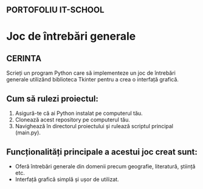 ## PORTOFOLIU IT-SCHOOL 
# Joc de întrebări generale
## CERINTA 
Scrieți un program Python care să implementeze un joc de întrebări generale utilizând biblioteca Tkinter pentru a crea o interfață grafică.

## Cum să rulezi proiectul:

1. Asigură-te că ai Python instalat pe computerul tău.
2. Clonează acest repository pe computerul tău.
3. Navighează în directorul proiectului și rulează scriptul principal (main.py).

## Funcționalități principale a acestui joc creat sunt:
- Oferă întrebări generale din domenii precum geografie, literatură, știință etc.
- Interfață grafică simplă și ușor de utilizat.


